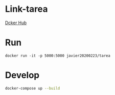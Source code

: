 # Link-tarea

[Dcker Hub](https://hub.docker.com/repository/docker/javier20200223/tarea)

# Run

`docker run -it -p 5000:5000 javier20200223/tarea`

# Develop

```bash
docker-compose up --build
```